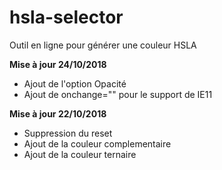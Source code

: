 # hsla-selector

Outil en ligne pour générer une couleur HSLA

**Mise à jour 24/10/2018**

* Ajout de l'option Opacité
* Ajout de onchange="" pour le support de IE11

**Mise à jour 22/10/2018**

* Suppression du reset
* Ajout de la couleur complementaire
* Ajout de la couleur ternaire